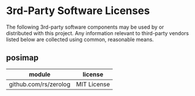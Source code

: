 # 3rd-Party Software Licenses

The following 3rd-party software components may be used by or distributed with this project. Any information relevant to third-party vendors listed below are collected using common, reasonable means.

## posimap

| module | license |
| --- | --- |
| github.com/rs/zerolog | MIT License |
